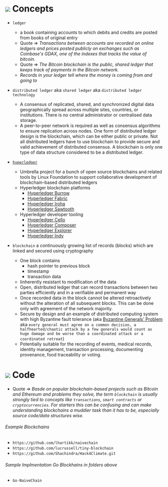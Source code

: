 # ![](https://storage.googleapis.com/material-icons/external-assets/v4/icons/svg/ic_info_outline_black_24px.svg) Concepts

- `ledger`
	- a book containing accounts to which debits and credits are posted from books of original entry
	- Quote => _Transactions between accounts are recorded on online ledgers and prices posted publicly on exchanges such as Coinbase's GDAX, one of the indexes that tracks the value of bitcoin._
	- Quote => _The Bitcoin blockchain is the public, shared ledger that keeps track of payments in the Bitcoin network._
	- _Records in your ledger tell where the money is coming from and going to_

- `distributed ledger` aka `shared ledger` aka `distributed ledger technology`
	- A consensus of replicated, shared, and synchronized digital data geographically spread across multiple sites, countries, or institutions. There is no central administrator or centralised data storage.
	- A peer-to-peer network is required as well as consensus algorithms to ensure replication across nodes. One form of distributed ledger design is the blockchain, which can be either public or private. Not all distributed ledgers have to use blockchain to provide secure and valid achievement of distributed consensus. A blockchain is only one type of data structure considered to be a distributed ledger.

- [`hyperledger`](https://en.wikipedia.org/wiki/Hyperledger)
	- Umbrella project for a bunch of open source blockchains and related tools by Linux Foundation to support collaborative development of blockchain-based distributed ledgers
	- Hyperledger blockchain platforms
		- [Hyperledger Burrow](https://en.wikipedia.org/wiki/Hyperledger#Hyperledger_Burrow)
		- [Hyperledger Fabric](https://en.wikipedia.org/wiki/Hyperledger#Hyperledger_Fabric)
		- [Hyperledger Iroha](https://en.wikipedia.org/wiki/Hyperledger#Hyperledger_Iroha)
		- [Hyperledger Sawtooth](https://en.wikipedia.org/wiki/Hyperledger#Hyperledger_Sawtooth)
	- Hyperledger developer tooling
		- [Hyperledger Cello](https://en.wikipedia.org/wiki/Hyperledger#Hyperledger_Cello)
		- [Hyperledger Composer](https://en.wikipedia.org/wiki/Hyperledger#Hyperledger_Composer)
		- [Hyperledger Explorer](https://en.wikipedia.org/wiki/Hyperledger#Hyperledger_Explorer)
		- [Hyperledger Indy](https://en.wikipedia.org/wiki/Hyperledger#Hyperledger_Indy)

- `blockchain` a continuously growing list of records (blocks) which are linked and secured using cryptography
	- One block contains
		- hash pointer to previous block
		- timestamp
		- transaction data
	- Iinherently resistant to modification of the data
	- Open, distributed ledger that can record transactions between two parties efficiently and in a verifiable and permanent way
	- Once recorded data in the block cannot be altered retroactively without the alteration of all subsequent blocks. This can be done only with agreement of the network majority.
	- Secure by design and an example of distributed computing system with high Byzantine fault tolerance (aka [Byzantine Generals' Problem](https://en.wikipedia.org/wiki/Byzantine_fault_tolerance#Byzantine_Generals'_Problem) aka `every general must agree on a common decision, a halfhearted/chaotic attack by a few generals would count as huge damage and be worse than a coordinated attack or a coordinated retreat`)
	- Potentially suitable for the recording of events, medical records, identity management, transaction processing, documenting provenance, food traceability or voting.

# ![](https://storage.googleapis.com/material-icons/external-assets/v4/icons/svg/ic_code_black_24px.svg) Code

- Quote => _Basde on popular blockchain-based projects such as Bitcoin and Ethereum and problems they solve, the term `blockchain` is usually strongly tied to concepts like `transactions`, `smart contracts` or `cryptocurrencies`. For starters this can be confusing and can make understanding blockchains a muddier task than it has to be, especially source code/data structures wise._

###### Example Blockchains
- `https://github.com/lhartikk/naivechain`
- `https://github.com/lucrussell/tiny-blockchain`
- `https://github.com/Shachindra/Hack4Climate.git`

###### Sample Implmentation Go Blockhains in folders above
- `Go-NaiveChain`
